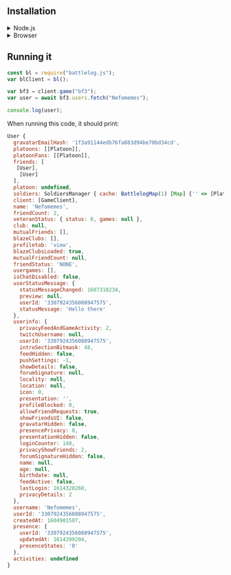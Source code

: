 ## Installation

<details>

<summary><bold>Node.js</bold></summary>
<br/>

If you are installing battlelog.js in a Node.js environment:

<details>

  <summary>NPM (not yet available)</summary>
<br/>
If you want to install this trough the NPM registry.

```bash
npm i battlelog.js
```

Or if you use Yarn:

```bash
yarn add battlelog.js
```

</details>
<details>
<summary>GitHub</summary>
<br/>

```bash
npm i Nefomemes/battlelog.js
```

Or if you use Yarn:

```
yarn add https://github.com/Nefomemes/battlelog.js.git
```

</details>
</details>

<details>

<summary>Browser</summary>

<br/>

[BLJS on JSDelivr](https://www.jsdelivr.com/package/npm/battlelog.js)

Note that due to [#67](https://github.com/Nefomemes/battlelog.js/issues/67), the production bundle is unusable. Please uae the development bundle instead.

</details>

## Running it

```js
const bl = require("battlelog.js");
var blClient = bl();

var bf3 = client.game("bf3");
var user = await bf3.users.fetch("Nefomemes");

console.log(user);
```

When running this code, it should print:

```js
User {
  gravatarEmailHash: '1f3a91144edb76fa883d94be70bd34cd',
  platoons: [[Platoon]],
  platoonFans: [[Platoon]],
  friends: [
   [User],
    [User]
  ],
  platoon: undefined,
  soldiers: SoldiersManager { cache: BattlelogMap(1) [Map] {'' => [Platoon]}, user: undefined },
  client: [GameClient],
  name: 'Nefomemes',
  friendCount: 2,
  veteranStatus: { status: 0, games: null },
  club: null,
  mutualFriends: [],
  blazeClubs: [],
  profiletab: 'view',
  blazeClubsLoaded: true,
  mutualFriendCount: null,
  friendStatus: 'NONE',
  usergames: [],
  isChatDisabled: false,
  userStatusMessage: {
    statusMessageChanged: 1607318234,
    preview: null,
    userId: '3307924356088947575',
    statusMessage: 'Hello there'
  },
  userinfo: {
    privacyFeedAndGameActivity: 2,
    twitchUsername: null,
    userId: '3307924356088947575',
    introSectionBitmask: 48,
    feedHidden: false,
    pushSettings: -1,
    showDetails: false,
    forumSignature: null,
    locality: null,
    location: null,
    icon: 0,
    presentation: '',
    profileBlocked: 0,
    allowFriendRequests: true,
    showFriendsUI: false,
    gravatarHidden: false,
    presencePrivacy: 0,
    presentationHidden: false,
    loginCounter: 140,
    privacyShowFriends: 2,
    forumSignatureHidden: false,
    name: null,
    age: null,
    birthdate: null,
    feedActive: false,
    lastLogin: 1614320260,
    privacyDetails: 2
  },
  username: 'Nefomemes',
  userId: '3307924356088947575',
  createdAt: 1604901587,
  presence: {
    userId: '3307924356088947575',
    updatedAt: 1614399204,
    presenceStates: '0'
  },
  activities: undefined
}
```
